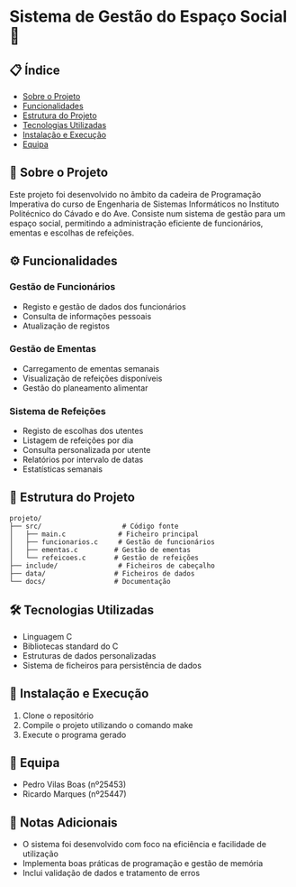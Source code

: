 # Sistema de Gestão do Espaço Social 🏢

## 📋 Índice
- [Sobre o Projeto](#sobre-o-projeto)
- [Funcionalidades](#funcionalidades)
- [Estrutura do Projeto](#estrutura-do-projeto)
- [Tecnologias Utilizadas](#tecnologias-utilizadas)
- [Instalação e Execução](#instalação-e-execução)
- [Equipa](#equipa)

## 🎯 Sobre o Projeto
Este projeto foi desenvolvido no âmbito da cadeira de Programação Imperativa do curso de Engenharia de Sistemas Informáticos no Instituto Politécnico do Cávado e do Ave. Consiste num sistema de gestão para um espaço social, permitindo a administração eficiente de funcionários, ementas e escolhas de refeições.

## ⚙️ Funcionalidades
### Gestão de Funcionários
- Registo e gestão de dados dos funcionários
- Consulta de informações pessoais
- Atualização de registos

### Gestão de Ementas
- Carregamento de ementas semanais
- Visualização de refeições disponíveis
- Gestão do planeamento alimentar

### Sistema de Refeições
- Registo de escolhas dos utentes
- Listagem de refeições por dia
- Consulta personalizada por utente
- Relatórios por intervalo de datas
- Estatísticas semanais

## 📁 Estrutura do Projeto
```
projeto/
├── src/                    # Código fonte
│   ├── main.c             # Ficheiro principal
│   ├── funcionarios.c     # Gestão de funcionários
│   ├── ementas.c         # Gestão de ementas
│   └── refeicoes.c       # Gestão de refeições
├── include/               # Ficheiros de cabeçalho
├── data/                 # Ficheiros de dados
└── docs/                 # Documentação
```

## 🛠️ Tecnologias Utilizadas
- Linguagem C
- Bibliotecas standard do C
- Estruturas de dados personalizadas
- Sistema de ficheiros para persistência de dados

## 🚀 Instalação e Execução
1. Clone o repositório
2. Compile o projeto utilizando o comando make
3. Execute o programa gerado

## 👥 Equipa
- Pedro Vilas Boas (nº25453)
- Ricardo Marques (nº25447)

## 📝 Notas Adicionais
- O sistema foi desenvolvido com foco na eficiência e facilidade de utilização
- Implementa boas práticas de programação e gestão de memória
- Inclui validação de dados e tratamento de erros
